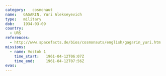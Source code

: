 ```yaml
---
category:	cosmonaut
name:	GAGARIN, Yuri Alekseyevich
type:	military
dob:	1934-03-09
country:
  - URS
references:
  - http://www.spacefacts.de/bios/cosmonauts/english/gagarin_yuri.htm
missions:
  - name: Vostok 1
    time_start:   1961-04-12T06:07Z
    time_end:     1961-04-12T07:56Z
evas:
---
```

